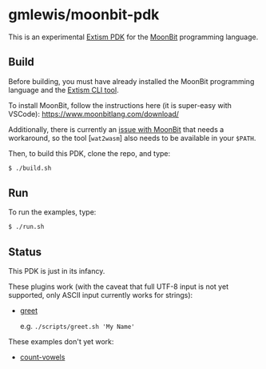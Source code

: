 # gmlewis/moonbit-pdk

This is an experimental [Extism PDK] for the [MoonBit] programming language.

[Extism PDK]: https://extism.org/docs/concepts/pdk
[MoonBit]: https://www.moonbitlang.com/

## Build

Before building, you must have already installed the MoonBit programming language
and the [Extism CLI tool].

To install MoonBit, follow the instructions here (it is super-easy with VSCode):
https://www.moonbitlang.com/download/

Additionally, there is currently an [issue with MoonBit] that needs a workaround,
so the tool [`wat2wasm`] also needs to be available in your `$PATH`.

Then, to build this PDK, clone the repo, and type:

```bash
$ ./build.sh
```

[Extism CLI tool]: https://extism.org/docs/install/
[issue with MoonBit]: https://github.com/moonbitlang/core/issues/480
[wasm-merge]: https://github.com/WebAssembly/binaryen?tab=readme-ov-file#wasm-merge
[wat2wasm]: https://github.com/WebAssembly/wabt?tab=readme-ov-file#running-wat2wasm

## Run

To run the examples, type:

```bash
$ ./run.sh
```

## Status

This PDK is just in its infancy.

These plugins work (with the caveat that full UTF-8 input is not yet supported,
only ASCII input currently works for strings):

* [greet](examples/greet/)

  e.g. `./scripts/greet.sh 'My Name'`

These examples don't yet work:

* [count-vowels](examples/count-vowels/)
